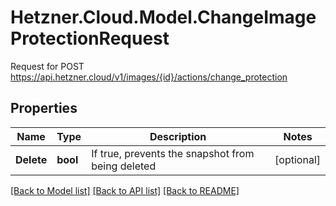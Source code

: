 # Hetzner.Cloud.Model.ChangeImageProtectionRequest
Request for POST https://api.hetzner.cloud/v1/images/{id}/actions/change_protection

## Properties

Name | Type | Description | Notes
------------ | ------------- | ------------- | -------------
**Delete** | **bool** | If true, prevents the snapshot from being deleted | [optional] 

[[Back to Model list]](../../README.md#documentation-for-models) [[Back to API list]](../../README.md#documentation-for-api-endpoints) [[Back to README]](../../README.md)

